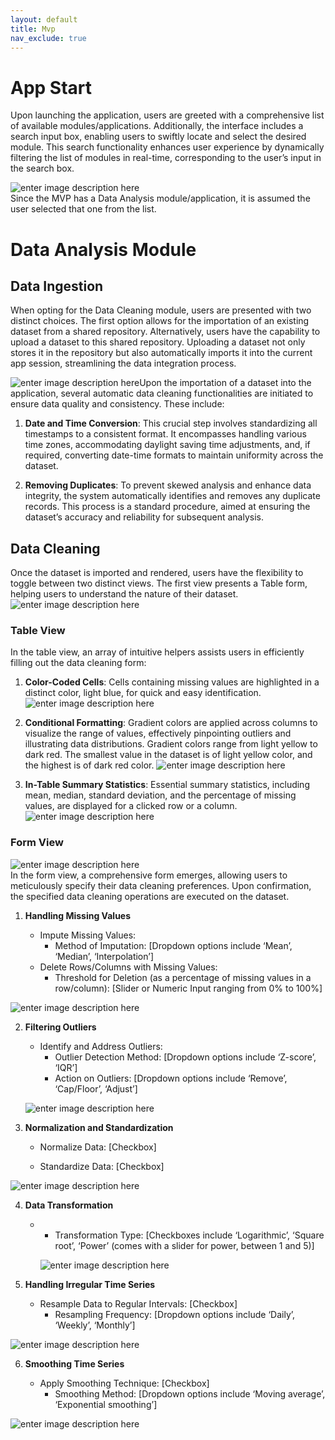 ```yaml
---
layout: default
title: Mvp
nav_exclude: true
---
```


# App Start

Upon launching the application, users are greeted with a comprehensive list of available modules/applications. Additionally, the interface includes a search input box, enabling users to swiftly locate and select the desired module. This search functionality enhances user experience by dynamically filtering the list of modules in real-time, corresponding to the user’s input in the search box.

![enter image description here](https://gcdnb.pbrd.co/images/P8ZQ2lk9eqKl.png?o=1)  
Since the MVP has a Data Analysis module/application, it is assumed the user selected that one from the list.

# Data Analysis Module

## Data Ingestion

When opting for the Data Cleaning module, users are presented with two distinct choices. The first option allows for the importation of an existing dataset from a shared repository. Alternatively, users have the capability to upload a dataset to this shared repository. Uploading a dataset not only stores it in the repository but also automatically imports it into the current app session, streamlining the data integration process.

![enter image description here](https://gcdnb.pbrd.co/images/QUtHiwrcDH8d.png?o=1)Upon the importation of a dataset into the application, several automatic data cleaning functionalities are initiated to ensure data quality and consistency. These include:

1.  **Date and Time Conversion**: This crucial step involves standardizing all timestamps to a consistent format. It encompasses handling various time zones, accommodating daylight saving time adjustments, and, if required, converting date-time formats to maintain uniformity across the dataset.
    
2.  **Removing Duplicates**: To prevent skewed analysis and enhance data integrity, the system automatically identifies and removes any duplicate records. This process is a standard procedure, aimed at ensuring the dataset’s accuracy and reliability for subsequent analysis.
    

## Data Cleaning

Once the dataset is imported and rendered, users have the flexibility to toggle between two distinct views. The first view presents a Table form, helping users to understand the nature of their dataset.  
![enter image description here](https://gcdnb.pbrd.co/images/VSiXBYrtYW03.png?o=1)
### Table View

In the table view, an array of intuitive helpers assists users in efficiently filling out the data cleaning form:

1.  **Color-Coded Cells**: Cells containing missing values are highlighted in a distinct color, light blue, for quick and easy identification.
![enter image description here](https://i.postimg.cc/GcB0H4JH/tabla.png)
    
2.  **Conditional Formatting**: Gradient colors are applied across columns to visualize the range of values, effectively pinpointing outliers and illustrating data distributions. Gradient colors range from light yellow to dark red. The smallest value in the dataset is of light yellow color, and the highest is of dark red color. 
![enter image description here](https://i.postimg.cc/SmM3hByM/colored-table-1.png)
    
3.  **In-Table Summary Statistics**: Essential summary statistics, including mean, median, standard deviation, and the percentage of missing values, are displayed for a clicked row or a column.
![enter image description here](https://i.postimg.cc/GL5x9pKh/tabla2.png)
    

### Form View

![enter image description here](https://gcdnb.pbrd.co/images/KH5uOxAtfD22.png?o=1)  
In the form view, a comprehensive form emerges, allowing users to meticulously specify their data cleaning preferences. Upon confirmation, the specified data cleaning operations are executed on the dataset.

1.  **Handling Missing Values**
    
    -   Impute Missing Values:
        -   Method of Imputation: \[Dropdown options include ‘Mean’, ‘Median’, ‘Interpolation’\]
    -   Delete Rows/Columns with Missing Values:
        -   Threshold for Deletion (as a percentage of missing values in a row/column): \[Slider or Numeric Input ranging from 0% to 100%\]
        
![enter image description here](https://i.postimg.cc/Y2f4XvCN/2024-01-10-071222-360x239-scrot.png)
        
2.  **Filtering Outliers**
    
    -   Identify and Address Outliers:
        -   Outlier Detection Method: \[Dropdown options include ‘Z-score’, ‘IQR’\]
        -   Action on Outliers: \[Dropdown options include ‘Remove’, ‘Cap/Floor’, ‘Adjust’\]
        
      ![enter image description here](https://i.postimg.cc/nV3xcmVh/2024-01-10-073302-374x144-scrot.png)
3.  **Normalization and Standardization**
    
    -   Normalize Data: \[Checkbox\]
      
    -   Standardize Data: \[Checkbox\]
    
   ![enter image description here](https://i.postimg.cc/5NnNQGxL/2024-01-10-073916-449x115-scrot.png)


4.  **Data Transformation**
    
    -   
        -   Transformation Type: \[Checkboxes include ‘Logarithmic’, ‘Square root’, ‘Power’ (comes with a slider for power, between 1 and 5)\]
        
        ![enter image description here](https://i.postimg.cc/P55b1B1j/2024-01-10-074430-578x176-scrot.png)
5.  **Handling Irregular Time Series**
    
    -   Resample Data to Regular Intervals: \[Checkbox\]
        -   Resampling Frequency: \[Dropdown options include ‘Daily’, ‘Weekly’, ‘Monthly’\]

![enter image description here](https://i.postimg.cc/Cx9NYcfp/2024-01-10-075222-528x125-scrot.png)

6.  **Smoothing Time Series**
    
    -   Apply Smoothing Technique: \[Checkbox\]
        -   Smoothing Method: \[Dropdown options include ‘Moving average’, ‘Exponential smoothing’\]
 
![enter image description here](https://i.postimg.cc/Xvm7syh8/2024-01-10-075358-573x126-scrot.png)